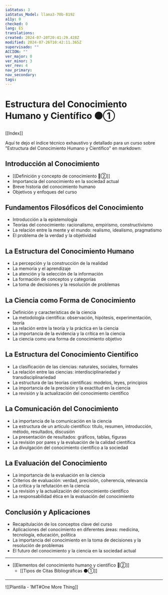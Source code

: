 ```yaml
---
iaStatus: 3
iaStatus_Model: llama3-70b-8192
a11y: 0
checked: 0
lang: ES
translations: 
created: 2024-07-20T20:41:29.428Z
modified: 2024-07-26T10:42:11.365Z
supervisado: ""
ACCION: ""
ver_major: 0
ver_minor: 3
ver_rev: 4
nav_primary: 
nav_secondary: 
tags:
---
```

# Estructura del Conocimiento Humano y Científico ⚫①

[[Index]]

Aquí te dejo el índice técnico exhaustivo y detallado para un curso sobre "Estructura del Conocimiento Humano y Científico" en markdown:


## Introducción al Conocimiento

* [[Definición y concepto de conocimiento 🔴②]]
* Importancia del conocimiento en la sociedad actual
* Breve historia del conocimiento humano
* Objetivos y enfoques del curso
## Fundamentos Filosóficos del Conocimiento

* Introducción a la epistemología
* Teorías del conocimiento: racionalismo, empirismo, constructivismo
* La relación entre la mente y el mundo: realismo, idealismo, pragmatismo
* El problema de la verdad y la objetividad

## La Estructura del Conocimiento Humano

* La percepción y la construcción de la realidad
* La memoria y el aprendizaje
* La atención y la selección de la información
* La formación de conceptos y categorías
* La toma de decisiones y la resolución de problemas
## La Ciencia como Forma de Conocimiento

* Definición y características de la ciencia
* La metodología científica: observación, hipótesis, experimentación, teoría
* La relación entre la teoría y la práctica en la ciencia
* La importancia de la evidencia y la crítica en la ciencia
* La ciencia como una forma de conocimiento objetivo

## La Estructura del Conocimiento Científico

* La clasificación de las ciencias: naturales, sociales, formales
* La relación entre las ciencias: interdisciplinariedad y transdisciplinariedad
* La estructura de las teorías científicas: modelos, leyes, principios
* La importancia de la precisión y la exactitud en la ciencia
* La revisión y la actualización del conocimiento científico
## La Comunicación del Conocimiento

* La importancia de la comunicación en la ciencia
* La estructura de un artículo científico: título, resumen, introducción, método, resultados, discusión
* La presentación de resultados: gráficos, tablas, figuras
* La revisión por pares y la evaluación de la calidad científica
* La divulgación del conocimiento científico a la sociedad

## La Evaluación del Conocimiento

* La importancia de la evaluación en la ciencia
* Criterios de evaluación: verdad, precisión, coherencia, relevancia
* La crítica y la refutación en la ciencia
* La revisión y la actualización del conocimiento científico
* La responsabilidad ética en la evaluación del conocimiento

## Conclusión y Aplicaciones

* Recapitulación de los conceptos clave del curso
* Aplicaciones del conocimiento en diferentes áreas: medicina, tecnología, educación, política
* La importancia del conocimiento en la toma de decisiones y la resolución de problemas
* El futuro del conocimiento y la ciencia en la sociedad actual

---

* [[Elementos del conocimiento humano y científico  🔴②]]
	* [[Tipos de Citas Bibliográficas  ⚫①]]

---

![[Plantilla - 1MT#One More Thing]]